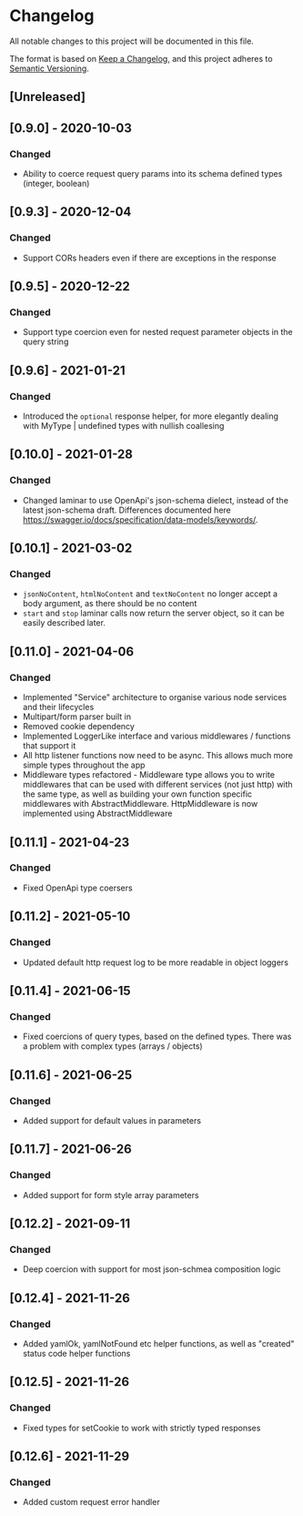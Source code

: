 # Changelog

All notable changes to this project will be documented in this file.

The format is based on [Keep a Changelog](https://keepachangelog.com/en/1.0.0/),
and this project adheres to [Semantic Versioning](https://semver.org/spec/v2.0.0.html).

## [Unreleased]

## [0.9.0] - 2020-10-03

### Changed

- Ability to coerce request query params into its schema defined types (integer, boolean)

## [0.9.3] - 2020-12-04

### Changed

- Support CORs headers even if there are exceptions in the response

## [0.9.5] - 2020-12-22

### Changed

- Support type coercion even for nested request parameter objects in the query string

## [0.9.6] - 2021-01-21

### Changed

- Introduced the `optional` response helper, for more elegantly dealing with MyType | undefined types with nullish coallesing

## [0.10.0] - 2021-01-28

### Changed

- Changed laminar to use OpenApi's json-schema dielect, instead of the latest json-schema draft. Differences documented here https://swagger.io/docs/specification/data-models/keywords/.

## [0.10.1] - 2021-03-02

### Changed

- `jsonNoContent`, `htmlNoContent` and `textNoContent` no longer accept a body argument, as there should be no content
- `start` and `stop` laminar calls now return the server object, so it can be easily described later.

## [0.11.0] - 2021-04-06

### Changed

- Implemented "Service" architecture to organise various node services and their lifecycles
- Multipart/form parser built in
- Removed cookie dependency
- Implemented LoggerLike interface and various middlewares / functions that support it
- All http listener functions now need to be async. This allows much more simple types throughout the app
- Middleware types refactored - Middleware type allows you to write middlewares that can be used with different services (not just http) with the same type, as well as building your own function specific middlewares with AbstractMiddleware. HttpMiddleware is now implemented using AbstractMiddleware

## [0.11.1] - 2021-04-23

### Changed

- Fixed OpenApi type coersers

## [0.11.2] - 2021-05-10

### Changed

- Updated default http request log to be more readable in object loggers

## [0.11.4] - 2021-06-15

### Changed

- Fixed coercions of query types, based on the defined types. There was a problem with complex types (arrays / objects)

## [0.11.6] - 2021-06-25

### Changed

- Added support for default values in parameters

## [0.11.7] - 2021-06-26

### Changed

- Added support for form style array parameters

## [0.12.2] - 2021-09-11

### Changed

- Deep coercion with support for most json-schmea composition logic

## [0.12.4] - 2021-11-26

### Changed

- Added yamlOk, yamlNotFound etc helper functions, as well as "created" status code helper functions

## [0.12.5] - 2021-11-26

### Changed

- Fixed types for setCookie to work with strictly typed responses

## [0.12.6] - 2021-11-29

### Changed

- Added custom request error handler

